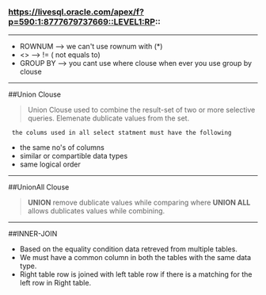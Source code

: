 ### https://livesql.oracle.com/apex/f?p=590:1:8777679737669::LEVEL1:RP::
***
- ROWNUM   --> we can't use rownum with (*)
- <>       --> != ( not equals to)
- GROUP BY --> you cant use where clouse when ever you use group by clouse

---
##Union Clouse 
> Union Clouse used to combine the result-set of two or more selective queries.
> Elemenate dublicate values from the set.

` the colums used in all select statment must have the following`
 - the same no's of columns
 - similar or compartible data types
 - same logical order
---
##UnionAll Clouse 
> **UNION** remove dublicate values while comparing where **UNION ALL** allows dublicates values while combining.
---
##INNER-JOIN
- Based on the equality condition data retreved from multiple tables.
- We must have a common column in both the tables with the same data type.
- Right table row is joined with left table row if there is a matching for the left row in Right table.
